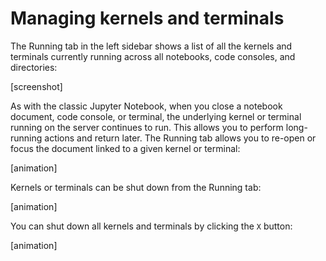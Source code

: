 # Managing kernels and terminals

The Running tab in the left sidebar shows a list of all the kernels and
terminals currently running across all notebooks, code consoles, and
directories:

[screenshot]

As with the classic Jupyter Notebook, when you close a notebook document, code
console, or terminal, the underlying kernel or terminal running on the server
continues to run. This allows you to perform long-running actions and return
later. The Running tab allows you to re-open or focus the document linked to
a given kernel or terminal:

[animation]

Kernels or terminals can be shut down from the Running tab:

[animation]

You can shut down all kernels and terminals by clicking the `X` button:

[animation]
